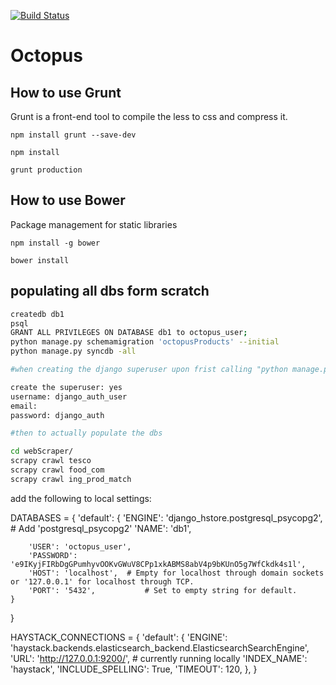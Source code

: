 [![Build Status](https://magnum.travis-ci.com/arnaudbenard/octopus.png?token=xzYsjD6yTXcExfozSfDg&branch=master)](https://magnum.travis-ci.com/arnaudbenard/octopus)

# Octopus

## How to use Grunt

Grunt is a front-end tool to compile the less to css and compress it.

`npm install grunt --save-dev`

`npm install`



`grunt production`



## How to use Bower

Package management for static libraries

`npm install -g bower`

`bower install`

## populating all dbs form scratch
```bash
createdb db1
psql
GRANT ALL PRIVILEGES ON DATABASE db1 to octopus_user;
python manage.py schemamigration 'octopusProducts' --initial
python manage.py syncdb -all

#when creating the django superuser upon frist calling "python manage.py syncdb"

create the superuser: yes
username: django_auth_user
email:
password: django_auth

#then to actually populate the dbs

cd webScraper/
scrapy crawl tesco
scrapy crawl food_com
scrapy crawl ing_prod_match
```

add the following to local settings: 

DATABASES = {
    'default': {
        'ENGINE': 'django_hstore.postgresql_psycopg2',  # Add 'postgresql_psycopg2'
        'NAME': 'db1',

        'USER': 'octopus_user',
        'PASSWORD': 'e9IKyjFIRbDgGPumhyvOOKvGWuV8CPp1xkABMS8abV4p9bKUnO5g7WfCkdk4s1l',
        'HOST': 'localhost',  # Empty for localhost through domain sockets or '127.0.0.1' for localhost through TCP.
        'PORT': '5432',           # Set to empty string for default.
    }
}


HAYSTACK_CONNECTIONS = {
    'default': {
        'ENGINE': 'haystack.backends.elasticsearch_backend.ElasticsearchSearchEngine',
        'URL': 'http://127.0.0.1:9200/',  # currently running locally
        'INDEX_NAME': 'haystack',
        'INCLUDE_SPELLING': True,
        'TIMEOUT': 120,
    },
}
